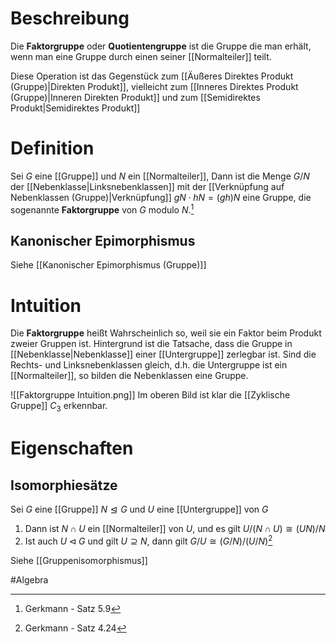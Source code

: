 # Beschreibung
Die **Faktorgruppe** oder **Quotientengruppe** ist die Gruppe die man erhält, wenn man eine Gruppe durch einen seiner [[Normalteiler]] teilt.

Diese Operation ist das Gegenstück zum [[Äußeres Direktes Produkt (Gruppe)|Direkten Produkt]], vielleicht zum [[Inneres Direktes Produkt (Gruppe)|Inneren Direkten Produkt]] und zum [[Semidirektes Produkt|Semidirektes Produkt]]

# Definition
Sei $G$ eine [[Gruppe]] und $N$ ein [[Normalteiler]], Dann ist die Menge $G/N$ der [[Nebenklasse|Linksnebenklassen]] mit der [[Verknüpfung auf Nebenklassen (Gruppe)|Verknüpfung]] $gN \cdot hN = (gh)N$ eine Gruppe, die sogenannte **Faktorgruppe** von $G$ modulo $N$.[^1]


## Kanonischer Epimorphismus
Siehe [[Kanonischer Epimorphismus (Gruppe)]]

# Intuition
Die **Faktorgruppe** heißt Wahrscheinlich so, weil sie ein Faktor beim Produkt zweier Gruppen ist.
Hintergrund ist die Tatsache, dass die Gruppe in [[Nebenklasse|Nebenklasse]] einer [[Untergruppe]] zerlegbar ist. Sind die Rechts- und Linksnebenklassen gleich, d.h. die Untergruppe ist ein [[Normalteiler]], so bilden die Nebenklassen eine Gruppe.

![[Faktorgruppe Intuition.png]]
Im oberen Bild ist klar die [[Zyklische Gruppe]] $C_3$ erkennbar.

# Eigenschaften
## Isomorphiesätze
Sei $G$ eine [[Gruppe]] $N \trianglelefteq G$ und $U$ eine [[Untergruppe]] von $G$
1. Dann ist $N \cap U$ ein [[Normalteiler]] von $U$, und es gilt $U/(N\cap U ) \cong (UN)/N$
2. Ist auch $U \triangleleft G$ und gilt $U \supseteq N$, dann gilt $G/U \cong (G/N)/(U/N)$[^2]

Siehe [[Gruppenisomorphismus]]


#Algebra 

[^1]: Gerkmann - Satz 5.9
[^2]: Gerkmann - Satz 4.24